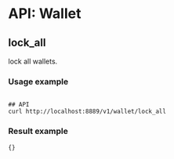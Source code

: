 # API: Wallet

## lock_all
lock all wallets.

### Usage example

```shell

## API
curl http://localhost:8889/v1/wallet/lock_all 

```

### Result example

```
{}
```